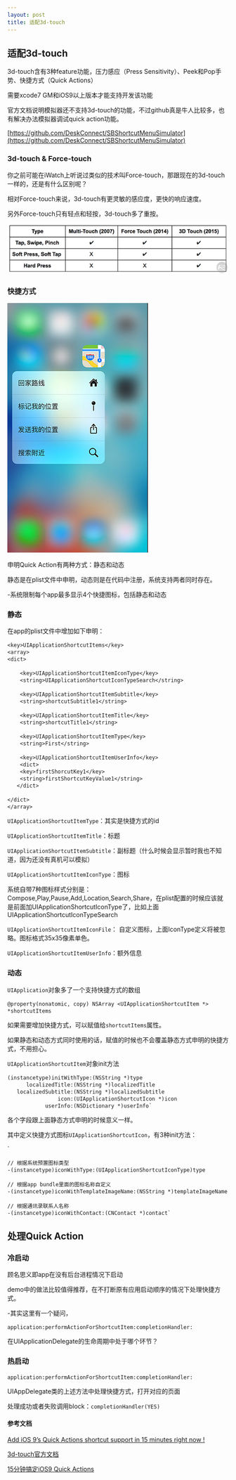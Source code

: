 ```yaml
---
layout: post
title: 适配3d-touch
---
```


## 适配3d-touch

3d-touch含有3种feature功能，压力感应（Press Sensitivity）、Peek和Pop手势、快捷方式（Quick Actions）

需要xcode7 GM和iOS9以上版本才能支持开发该功能

官方文档说明模拟器还不支持3d-touch的功能，不过github真是牛人比较多，也有解决办法模拟器调试quick action功能。

[https://github.com/DeskConnect/SBShortcutMenuSimulator](https://github.com/DeskConnect/SBShortcutMenuSimulator)

### 3d-touch & Force-touch

你之前可能在iWatch上听说过类似的技术叫Force-touch，那跟现在的3d-touch一样的，还是有什么区别呢？

相对Force-touch来说，3d-touch有更灵敏的感应度，更快的响应速度。

另外Force-touch只有轻点和轻按，3d-touch多了重按。

![](/public/upload/2015-09-21-touch-compare.png)

### 快捷方式

![](/public/upload/2015-09-21-actions_gallery_3_large_2x.jpg)



申明Quick Action有两种方式：静态和动态

静态是在plist文件中申明，动态则是在代码中注册，系统支持两者同时存在。

-系统限制每个app最多显示4个快捷图标，包括静态和动态

### 静态

在app的plist文件中增加如下申明：

	<key>UIApplicationShortcutItems</key>
	<array>
	<dict>

		<key>UIApplicationShortcutItemIconType</key>
		<string>UIApplicationShortcutIconTypeSearch</string>

		<key>UIApplicationShortcutItemSubtitle</key>
		<string>shortcutSubtitle1</string>

		<key>UIApplicationShortcutItemTitle</key>
		<string>shortcutTitle1</string>

		<key>UIApplicationShortcutItemType</key>
		<string>First</string>
 
    	<key>UIApplicationShortcutItemUserInfo</key>
    	<dict>
        <key>firstShorcutKey1</key>
        <string>firstShortcutKeyValue1</string>
	   </dict>

	</dict>
	</array>



`UIApplicationShortcutItemType`：其实是快捷方式的id

`UIApplicationShortcutItemTitle`：标题

`UIApplicationShortcutItemSubtitle`：副标题（什么时候会显示暂时我也不知道，因为还没有真机可以模拟）

`UIApplicationShortcutItemIconType`：图标

系统自带7种图标样式分别是：Compose,Play,Pause,Add,Location,Search,Share，在plist配置的时候应该就是前面加UIApplicationShortcutIconType了，比如上面UIApplicationShortcutIconTypeSearch

`UIApplicationShortcutItemIconFile`： 自定义图标，上面IconType定义将被忽略。图标格式35x35像素单色。

`UIApplicationShortcutItemUserInfo`：额外信息

### 动态

`UIApplication`对象多了一个支持快捷方式的数组

	@property(nonatomic, copy) NSArray <UIApplicationShortcutItem *> *shortcutItems

如果需要增加快捷方式，可以赋值给`shortcutItems`属性。

如果静态和动态方式同时使用的话，赋值的时候也不会覆盖静态方式申明的快捷方式，不用担心。

`UIApplicationShortcutItem`对象init方法


	(instancetype)initWithType:(NSString *)type 
          localizedTitle:(NSString *)localizedTitle
       localizedSubtitle:(NSString *)localizedSubtitle
                    icon:(UIApplicationShortcutIcon *)icon
                userInfo:(NSDictionary *)userInfo`
                

各个字段跟上面静态方式申明的时候意义一样。

其中定义快捷方式图标`UIApplicationShortcutIcon`，有3种init方法：

`

	// 根据系统预置图标类型
	-(instancetype)iconWithType:(UIApplicationShortcutIconType)type

	// 根据app bundle里面的图标名称自定义
	-(instancetype)iconWithTemplateImageName:(NSString *)templateImageName

	// 根据通讯录联系人名称
	-(instancetype)iconWithContact:(CNContact *)contact`



## 处理Quick Action

### 冷启动

顾名思义即app在没有后台进程情况下启动

demo中的做法比较值得推荐，在不打断原有应用启动顺序的情况下处理快捷方式。



-其实这里有一个疑问，

	application:performActionForShortcutItem:completionHandler:

在UIApplicationDelegate的生命周期中处于哪个环节？

### 热启动

	application:performActionForShortcutItem:completionHandler:
	
UIAppDelegate类的上述方法中处理快捷方式，打开对应的页面

处理成功或者失败调用block：`completionHandler(YES)`

#### 参考文档

[Add iOS 9’s Quick Actions shortcut support in 15 minutes right now !](http://www.stringcode.co.uk/add-ios-9s-quick-actions-shortcut-support-in-15-minutes-right-now/?utm_campaign=iOS%2BDev%2BWeekly&utm_medium=email&utm_source=iOS_Dev_Weekly_Issue_216)

[3d-touch官方文档](https://developer.apple.com/ios/3d-touch/)

[15分钟搞定iOS9 Quick Actions](http://mp.weixin.qq.com/s?__biz=MjM5NDMzMTcxMg==&mid=212175593&idx=1&sn=887118aaa63d4d364ccf16be9e807a72#rd)